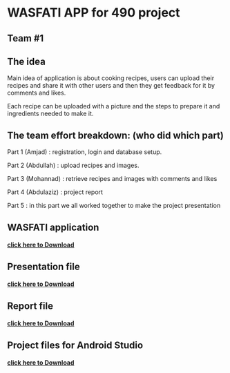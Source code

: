 <h1>WASFATI APP for 490 project</h1>

<h2>Team #1</h2>

<h2>The idea</h2>
Main idea of application is about cooking recipes, users can upload their recipes and share it with 
other users and then they get feedback for it by comments and likes.

Each recipe can be uploaded with a picture and the steps to prepare it and ingredients needed to make it.


<h2>The team effort breakdown: (who did which part)</h2>

Part 1 (Amjad)    : registration, login and database setup.

Part 2 (Abdullah) : upload recipes and images.

Part 3 (Mohannad)  : retrieve recipes and images with comments and likes

Part 4 (Abdulaziz) : project report

Part 5 : in this part we all worked together to make the project presentation


<h2>WASFATI application</h2>
<h4><a href="https://drive.google.com/file/d/1YVSzBSAYCnVw_zCkTxlmWHS783-iB0Q-/view?usp=sharing">click here to Download</a></h4>


<h2>Presentation file</h2>
<h4><a href="https://drive.google.com/file/d/15Qlr8CWnW_9BpMtqcDzCJ9XZSqWdhoUs/view?usp=sharing">click here to Download</a></h4>


<h2>Report file</h2>
<h4><a href="https://drive.google.com/file/d/1PZf2fg9ugDjwTacVpXKf1x9d7U-eWPo1/view?usp=sharing">click here to Download</a></h4>


<h2>Project files for Android Studio</h2>
<h4><a href="https://drive.google.com/file/d/1X1xBdLBD48We1TdwOJDDQTM6R6wQwNba/view?usp=sharing">click here to Download</a></h4>
